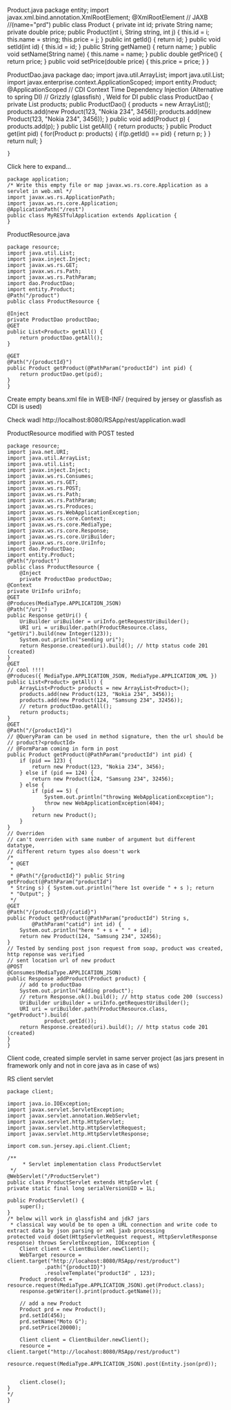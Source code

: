 Product.java
    package entity;
    import javax.xml.bind.annotation.XmlRootElement;
    @XmlRootElement // JAXB
    //(name="prd")
    public class Product {
    private int id;
    private String name;
    private double price;
    public Product(int i, String string, int j) {
        this.id = i;
        this.name = string;
        this.price = j;
    }
    public int getId() {
        return id;
    }
    public void setId(int id) {
        this.id = id;
    }
    public String getName() {
        return name;
    }
    public void setName(String name) {
        this.name = name;
    }
    public double getPrice() {
        return price;
    }
    public void setPrice(double price) {
        this.price = price;
    }
    }

ProductDao.java
    package dao;
    import java.util.ArrayList;
    import java.util.List;
    import javax.enterprise.context.ApplicationScoped;
    import entity.Product;
    @ApplicationScoped
    // CDI Context Time Dependency Injection (Alternative to spring DI)
    // Grizzly (glassfish) , Weld for DI
    public class ProductDao {
    private List<Product> products;
    public ProductDao() {
        products = new ArrayList<Product>();
        products.add(new Product(123, "Nokia 234", 3456));
        products.add(new Product(123, "Nokia 234", 3456));
    }
    public void add(Product p) {
        products.add(p);
    }
    public List<Product> getAll() {
        return products;
    }
    public Product get(int pid) {
        for(Product p: products) {
            if(p.getId() == pid) {
                return p;
            }
        }
        return null;
     }
     
    }
    
 Click here to expand...

    package application;
    /* Write this empty file or map javax.ws.rs.core.Application as a servlet in web.xml */
    import javax.ws.rs.ApplicationPath;
    import javax.ws.rs.core.Application;
    @ApplicationPath("/rest")
    public class MyRESTfulApplication extends Application {
    }

ProductResource.java

    package resource;
    import java.util.List;
    import javax.inject.Inject;
    import javax.ws.rs.GET;
    import javax.ws.rs.Path;
    import javax.ws.rs.PathParam;
    import dao.ProductDao;
    import entity.Product;
    @Path("/product")
    public class ProductResource {
     
    @Inject
    private ProductDao productDao;
    @GET
    public List<Product> getAll() {
        return productDao.getAll();
    }
     
    @GET
    @Path("/{productId}")
    public Product getProduct(@PathParam("productId") int pid) {
        return productDao.get(pid);
    }
    }

Create empty beans.xml file in WEB-INF/ (required by jersey or glassfish as CDI is used)

Check wadl http://localhost:8080/RSApp/rest/application.wadl




 ProductResource modified with POST tested

    package resource;
    import java.net.URI;
    import java.util.ArrayList;
    import java.util.List;
    import javax.inject.Inject;
    import javax.ws.rs.Consumes;
    import javax.ws.rs.GET;
    import javax.ws.rs.POST;
    import javax.ws.rs.Path;
    import javax.ws.rs.PathParam;
    import javax.ws.rs.Produces;
    import javax.ws.rs.WebApplicationException;
    import javax.ws.rs.core.Context;
    import javax.ws.rs.core.MediaType;
    import javax.ws.rs.core.Response;
    import javax.ws.rs.core.UriBuilder;
    import javax.ws.rs.core.UriInfo;
    import dao.ProductDao;
    import entity.Product;
    @Path("/product")
    public class ProductResource {
        @Inject
        private ProductDao productDao;
    @Context
    private UriInfo uriInfo;
    @GET
    @Produces(MediaType.APPLICATION_JSON)
    @Path("/uri")
    public Response getUri() {
        UriBuilder uriBuilder = uriInfo.getRequestUriBuilder();
        URI uri = uriBuilder.path(ProductResource.class, "getUri").build(new Integer(123));
        System.out.println("sending uri");
        return Response.created(uri).build(); // http status code 201 (created)
    }
    @GET
    // cool !!!!
    @Produces({ MediaType.APPLICATION_JSON, MediaType.APPLICATION_XML })
    public List<Product> getAll() {
        ArrayList<Product> products = new ArrayList<Product>();
        products.add(new Product(123, "Nokia 234", 3456));
        products.add(new Product(124, "Samsung 234", 32456));
        // return productDao.getAll();
        return products;
    }
    @GET
    @Path("/{productId}")
    // @QueryParam can be used in method signature, then the url should be
    // product?<productId>
    // @FormParam coming in form in post
    public Product getProduct(@PathParam("productId") int pid) {
        if (pid == 123) {
            return new Product(123, "Nokia 234", 3456);
        } else if (pid == 124) {
            return new Product(124, "Samsung 234", 32456);
        } else {
            if (pid == 5) {
                System.out.println("throwing WebApplicationException");
                throw new WebApplicationException(404);
            }
            return new Product();
        }
    }
    // Overriden
    // can't overriden with same number of argument but different datatype,
    // different return types also doesn't work
    /*
     * @GET
     *
     * @Path("/{productId}") public String getProduct(@PathParam("productId")
     * String s) { System.out.println("here 1st overide " + s ); return
     * "Output"; }
     */
    @GET
    @Path("/{productId}/{catid}")
    public Product getProduct(@PathParam("productId") String s,
            @PathParam("catid") int id) {
        System.out.println("here " + s + " " + id);
        return new Product(124, "Samsung 234", 32456);
    }
    // Tested by sending post json request from soap, product was created, http reponse was verified
    // sent location url of new product
    @POST
    @Consumes(MediaType.APPLICATION_JSON)
    public Response addProduct(Product product) {
        // add to productDao
        System.out.println("Adding product");
        // return Response.ok().build(); // http status code 200 (success)
        UriBuilder uriBuilder = uriInfo.getRequestUriBuilder();
        URI uri = uriBuilder.path(ProductResource.class, "getProduct").build(
                product.getId());
        return Response.created(uri).build(); // http status code 201 (created)
    }
    }

Client code, created simple servlet in same server project (as jars present in framework only and not in core java as in case of ws)


RS client servlet

    package client;
 
    import java.io.IOException;
    import javax.servlet.ServletException;
    import javax.servlet.annotation.WebServlet;
    import javax.servlet.http.HttpServlet;
    import javax.servlet.http.HttpServletRequest;
    import javax.servlet.http.HttpServletResponse;
 
    import com.sun.jersey.api.client.Client;
 
    /**
         * Servlet implementation class ProductServlet
     */
    @WebServlet("/ProductServlet")
    public class ProductServlet extends HttpServlet {
    private static final long serialVersionUID = 1L;
        
    public ProductServlet() {
        super();
    }
    /* below will work in glassfish4 and jdk7 jars
     * classical way would be to open a URL connection and write code to extract data by json parsing or xml jaxb processing
    protected void doGet(HttpServletRequest request, HttpServletResponse response) throws ServletException, IOException {
        Client client = ClientBuilder.newClient();
        WebTarget resource = client.target("http://locahost:8080/RSApp/rest/product")
                .path("{productID}")
                .resolveTemplate("productId" , 123);
        Product product = resource.request(MediaType.APPLICATION_JSON).get(Product.class);
        response.getWriter().print(product.getName());
 
        // add a new Product
        Product prd = new Product();
        prd.setId(456);
        prd.setName("Moto G");
        prd.setPrice(20000);
 
        Client client = ClientBuilder.newClient();
        resource = client.target("http://locahost:8080/RSApp/rest/product")
        resource.request(MediaType.APPLICATION_JSON).post(Entity.json(prd));
         
         
        client.close();
    }
    */
    }



